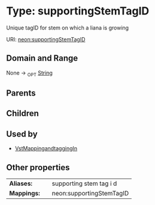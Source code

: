 
# Type: supportingStemTagID


Unique tagID for stem on which a liana is growing

URI: [neon:supportingStemTagID](https://data.neonscience.org/supportingStemTagID)


## Domain and Range

None ->  <sub>OPT</sub> [String](types/String.md)

## Parents


## Children


## Used by

 * [VstMappingandtaggingIn](VstMappingandtaggingIn.md)

## Other properties

|  |  |  |
| --- | --- | --- |
| **Aliases:** | | supporting stem tag i d |
| **Mappings:** | | neon:supportingStemTagID |

